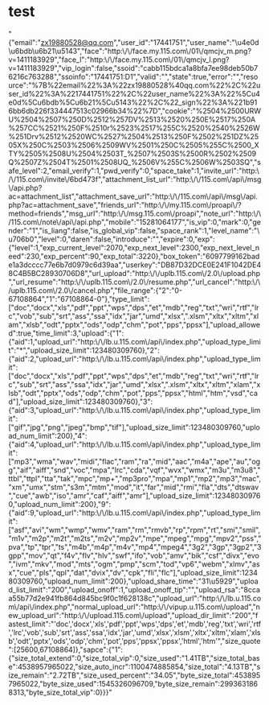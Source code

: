 test
====

"{\"email\":\"zx19880528@qq.com\",\"user_id\":\"17441751\",\"user_name\":\"\\u4e0d\\u6bdb\\u6b21\\u5143\",\"face\":\"http:\\\/\\\/face.my.115.com\\\/01\\\/qmcjv_m.png?v=1411183929\",\"face_l\":\"http:\\\/\\\/face.my.115.com\\\/01\\\/qmcjv_l.png?v=1411183929\",\"vip_login\":false,\"ssoid\":\"cabb115bdca1a8bfa7ee98deb50b76216c763288\",\"ssoinfo\":\"17441751:D1\",\"valid\":\"\",\"state\":true,\"error\":\"\",\"resource\":\"%7B%22email%22%3A%22zx19880528%40qq.com%22%2C%22user_id%22%3A%2217441751%22%2C%22user_name%22%3A%22%5Cu4e0d%5Cu6bdb%5Cu6b21%5Cu5143%22%2C%22_sign%22%3A%221b916bb6db226f334447513c02966b34%22%7D\",\"cookie\":\"%2504%2500URWU%2504%2507%250D%2512%257DV%2513%2520%250E%2517%250A%257CC%2521%250F%2510r%2523%2517%255C%2520%2540%2526W%251Drv%2512%2520WC%2527%2504%2513%250F%2502%251DZ%2505X%250C%2503%2506%2509WV%2501%250C%2505%255C%2500_XTY%2505%2508U%2504%2503T_%2507%2503S%2500R%2502%2509Q%2507Z%2504T%2501%2508UQ_%2506V%255C%2506W%2503SQ\",\"safe_level\":2,\"email_verify\":1,\"pwd_verify\":0,\"space_take\":1,\"invite_url\":\"http:\\\/\\\/115.com\\\/invite\\\/6bd473f\",\"attachment_list_url\":\"http:\\\/\\\/115.com\\\/api\\\/msg\\\/api.php?ac=attachment_list\",\"attachment_save_url\":\"http:\\\/\\\/115.com\\\/api\\\/msg\\\/api.php?ac=attachment_save\",\"friends_url\":\"http:\\\/\\\/my.115.com\\\/proapi\\\/?method=friends\",\"msg_url\":\"http:\\\/\\\/msg.115.com\\\/proapi\",\"note_url\":\"http:\\\/\\\/115.com\\\/note\\\/api\\\/api.php\",\"mobile\":\"15281064177\",\"is_vip\":0,\"mark\":0,\"gender\":\"1\",\"is_liang\":false,\"is_global_vip\":false,\"space_rank\":1,\"level_name\":\"\\u706b0\",\"level\":0,\"daren\":false,\"introduce\":\"\",\"expire\":0,\"exp\":{\"level\":1,\"exp_current_level\":2070,\"exp_next_level\":2300,\"exp_next_level_need\":230,\"exp_percent\":90,\"exp_total\":3220},\"box_token\":\"6097799162bade1a3dcccc77e6b7d0979c6d39aa\",\"userkey\":\"DB87D32DCE0E241F1042DE48C4B5BC28930706D8\",\"url_upload\":\"http:\\\/\\\/uplb.115.com\\\/2.0\\\/upload.php\",\"url_resume\":\"http:\\\/\\\/uplb.115.com\\\/2.0\\\/resume.php\",\"url_cancel\":\"http:\\\/\\\/uplb.115.com\\\/2.0\\\/cancel.php\",\"file_range\":{\"2\":\"0-67108864\",\"1\":\"67108864-0\"},\"type_limit\":[\"doc\",\"docx\",\"xls\",\"pdf\",\"ppt\",\"wps\",\"dps\",\"et\",\"mdb\",\"reg\",\"txt\",\"wri\",\"rtf\",\"lrc\",\"vob\",\"sub\",\"srt\",\"ass\",\"ssa\",\"idx\",\"jar\",\"umd\",\"xlsx\",\".xlsm\",\"xltx\",\"xltm\",\"xlam\",\"xlsb\",\"odt\",\"pptx\",\"ods\",\"odp\",\"chm\",\"pot\",\"pps\",\"ppsx\"],\"upload_allowed\":true,\"time_limit\":3,\"upload\":{\"1\":{\"aid\":1,\"upload_url\":\"http:\\\/\\\/lb.u.115.com\\\/api\\\/index.php\",\"upload_type_limit\":\"*\",\"upload_size_limit\":123480309760},\"2\":{\"aid\":2,\"upload_url\":\"http:\\\/\\\/lb.u.115.com\\\/api\\\/index.php\",\"upload_type_limit\":[\"doc\",\"docx\",\"xls\",\"pdf\",\"ppt\",\"wps\",\"dps\",\"et\",\"mdb\",\"reg\",\"txt\",\"wri\",\"rtf\",\"lrc\",\"sub\",\"srt\",\"ass\",\"ssa\",\"idx\",\"jar\",\"umd\",\"xlsx\",\".xlsm\",\"xltx\",\"xltm\",\"xlam\",\"xlsb\",\"odt\",\"pptx\",\"ods\",\"odp\",\"chm\",\"pot\",\"pps\",\"ppsx\",\"html\",\"htm\",\"vsd\",\"cad\"],\"upload_size_limit\":123480309760},\"3\":{\"aid\":3,\"upload_url\":\"http:\\\/\\\/lb.u.115.com\\\/api\\\/index.php\",\"upload_type_limit\":[\"gif\",\"jpg\",\"png\",\"jpeg\",\"bmp\",\"tif\"],\"upload_size_limit\":123480309760,\"upload_num_limit\":200},\"4\":{\"aid\":4,\"upload_url\":\"http:\\\/\\\/lb.u.115.com\\\/api\\\/index.php\",\"upload_type_limit\":[\"mp3\",\"wma\",\"wav\",\"midi\",\"flac\",\"ram\",\"ra\",\"mid\",\"aac\",\"m4a\",\"ape\",\"au\",\"ogg\",\"aif\",\"aiff\",\"snd\",\"voc\",\"mpa\",\"lrc\",\"cda\",\"vqf\",\"wvx\",\"wmx\",\"m3u\",\"m3u8\",\"ttbl\",\"ttpl\",\"tta\",\"tak\",\"mpc\",\"mp+\",\"mp3pro\",\"mpa\",\"mp1\",\"mp2\",\"mp3\",\"mac\",\"xm\",\"umx\",\"stm\",\"s3m\",\"mtm\",\"mod\",\"it\",\"far\",\"mid\",\"rmi\",\"fla\",\"dts\",\"dtswav\",\"cue\",\"awb\",\"iso\",\"amr\",\"caf\",\"aiff\",\"amr\"],\"upload_size_limit\":123480309760,\"upload_num_limit\":200},\"9\":{\"aid\":9,\"upload_url\":\"http:\\\/\\\/lb.u.115.com\\\/api\\\/index.php\",\"upload_type_limit\":[\"asf\",\"avi\",\"wm\",\"wmp\",\"wmv\",\"ram\",\"rm\",\"rmvb\",\"rp\",\"rpm\",\"rt\",\"smi\",\"smil\",\"m1v\",\"m2p\",\"m2t\",\"m2ts\",\"m2v\",\"mp2v\",\"mpe\",\"mpeg\",\"mpg\",\"mpv2\",\"pss\",\"pva\",\"tp\",\"tpr\",\"ts\",\"m4b\",\"m4p\",\"m4v\",\"mp4\",\"mpeg4\",\"3g2\",\"3gp\",\"3gp2\",\"3gpp\",\"mov\",\"qt\",\"f4v\",\"flv\",\"hlv\",\"swf\",\"ifo\",\"vob\",\"amv\",\"bik\",\"csf\",\"divx\",\"evo\",\"ivm\",\"mkv\",\"mod\",\"mts\",\"ogm\",\"pmp\",\"scm\",\"tod\",\"vp6\",\"webm\",\"xlmv\",\"asx\",\"cue\",\"pls\",\"qpl\",\"dat\",\"dvix\",\"dv\",\"cpk\",\"fli\",\"flc\"],\"upload_size_limit\":123480309760,\"upload_num_limit\":200},\"upload_share_time\":\"31\\u5929\",\"upload_list_limit\":\"200\",\"upload_onoff\":1,\"upload_onoff_tip\":\"\",\"upload_rsa\":\"8ccaa55b77d2e941fb864d845bc9f0c1f628138c\",\"upload_url\":\"http:\\\/\\\/lb.u.115.com\\\/api\\\/index.php\",\"normal_upload_url\":\"http:\\\/\\\/vipup.u.115.com\\\/upload\",\"new_upload_url\":\"http:\\\/\\\/upload.115.com\\\/upload\",\"upload_dir_limit\":\"200\",\"fastest_limit\":\"'doc','docx','xls','pdf','ppt','wps','dps','et','mdb','reg','txt','wri','rtf','lrc','vob','sub','srt','ass','ssa','idx','jar','umd','xlsx','xlsm','xltx','xltm','xlam','xlsb','odt','pptx','ods','odp','chm','pot','pps','ppsx','ppsx','html','htm'\",\"size_quote\":[25600,67108864]},\"sapce\":{\"1\":{\"size_total_extend\":0,\"size_total_vip\":0,\"size_used\":\"1.41TB\",\"size_total_base\":4538957965022,\"size_auto_incr\":1100474885854,\"size_total\":\"4.13TB\",\"size_remain\":\"2.72TB\",\"size_used_percent\":\"34.05\",\"byte_size_total\":4538957965022,\"byte_size_used\":1545326096709,\"byte_size_remain\":2993631868313,\"byte_size_total_vip\":0}}}"